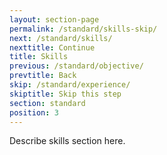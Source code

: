 ```yaml
---
layout: section-page
permalink: /standard/skills-skip/
next: /standard/skills/
nexttitle: Continue
title: Skills
previous: /standard/objective/
prevtitle: Back
skip: /standard/experience/
skiptitle: Skip this step
section: standard
position: 3
---
```


Describe skills section here.